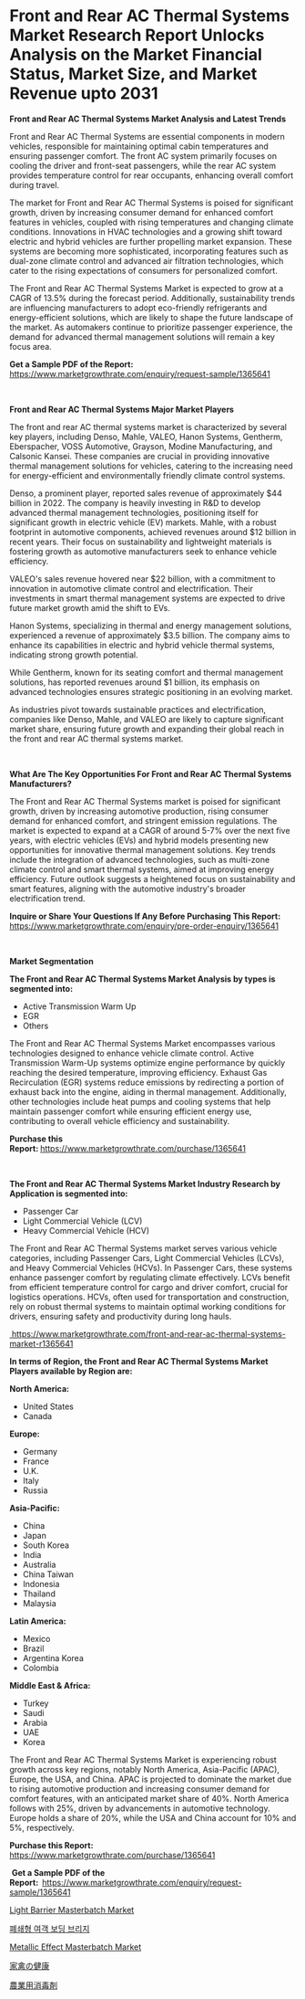 <p><h1>Front and Rear AC Thermal Systems Market Research Report Unlocks Analysis on the Market Financial Status, Market Size, and Market Revenue upto 2031</h1></p><p><strong>Front and Rear AC Thermal Systems Market Analysis and Latest Trends</strong></p>
<p><p>Front and Rear AC Thermal Systems are essential components in modern vehicles, responsible for maintaining optimal cabin temperatures and ensuring passenger comfort. The front AC system primarily focuses on cooling the driver and front-seat passengers, while the rear AC system provides temperature control for rear occupants, enhancing overall comfort during travel.</p><p>The market for Front and Rear AC Thermal Systems is poised for significant growth, driven by increasing consumer demand for enhanced comfort features in vehicles, coupled with rising temperatures and changing climate conditions. Innovations in HVAC technologies and a growing shift toward electric and hybrid vehicles are further propelling market expansion. These systems are becoming more sophisticated, incorporating features such as dual-zone climate control and advanced air filtration technologies, which cater to the rising expectations of consumers for personalized comfort.</p><p>The Front and Rear AC Thermal Systems Market is expected to grow at a CAGR of 13.5% during the forecast period. Additionally, sustainability trends are influencing manufacturers to adopt eco-friendly refrigerants and energy-efficient solutions, which are likely to shape the future landscape of the market. As automakers continue to prioritize passenger experience, the demand for advanced thermal management solutions will remain a key focus area.</p></p>
<p><strong>Get a Sample PDF of the Report:&nbsp;</strong> <a href="https://www.marketgrowthrate.com/enquiry/request-sample/1365641">https://www.marketgrowthrate.com/enquiry/request-sample/1365641</a></p>
<p>&nbsp;</p>
<p><strong>Front and Rear AC Thermal Systems Major Market Players</strong></p>
<p><p>The front and rear AC thermal systems market is characterized by several key players, including Denso, Mahle, VALEO, Hanon Systems, Gentherm, Eberspacher, VOSS Automotive, Grayson, Modine Manufacturing, and Calsonic Kansei. These companies are crucial in providing innovative thermal management solutions for vehicles, catering to the increasing need for energy-efficient and environmentally friendly climate control systems.</p><p>Denso, a prominent player, reported sales revenue of approximately $44 billion in 2022. The company is heavily investing in R&D to develop advanced thermal management technologies, positioning itself for significant growth in electric vehicle (EV) markets. Mahle, with a robust footprint in automotive components, achieved revenues around $12 billion in recent years. Their focus on sustainability and lightweight materials is fostering growth as automotive manufacturers seek to enhance vehicle efficiency.</p><p>VALEO's sales revenue hovered near $22 billion, with a commitment to innovation in automotive climate control and electrification. Their investments in smart thermal management systems are expected to drive future market growth amid the shift to EVs.</p><p>Hanon Systems, specializing in thermal and energy management solutions, experienced a revenue of approximately $3.5 billion. The company aims to enhance its capabilities in electric and hybrid vehicle thermal systems, indicating strong growth potential.</p><p>While Gentherm, known for its seating comfort and thermal management solutions, has reported revenues around $1 billion, its emphasis on advanced technologies ensures strategic positioning in an evolving market.</p><p>As industries pivot towards sustainable practices and electrification, companies like Denso, Mahle, and VALEO are likely to capture significant market share, ensuring future growth and expanding their global reach in the front and rear AC thermal systems market.</p></p>
<p>&nbsp;</p>
<p><strong>What Are The Key Opportunities For Front and Rear AC Thermal Systems Manufacturers?</strong></p>
<p><p>The Front and Rear AC Thermal Systems market is poised for significant growth, driven by increasing automotive production, rising consumer demand for enhanced comfort, and stringent emission regulations. The market is expected to expand at a CAGR of around 5-7% over the next five years, with electric vehicles (EVs) and hybrid models presenting new opportunities for innovative thermal management solutions. Key trends include the integration of advanced technologies, such as multi-zone climate control and smart thermal systems, aimed at improving energy efficiency. Future outlook suggests a heightened focus on sustainability and smart features, aligning with the automotive industry's broader electrification trend.</p></p>
<p><strong>Inquire or Share Your Questions If Any Before Purchasing This Report:</strong> <a href="https://www.marketgrowthrate.com/enquiry/pre-order-enquiry/1365641">https://www.marketgrowthrate.com/enquiry/pre-order-enquiry/1365641</a></p>
<p>&nbsp;</p>
<p><strong>Market Segmentation</strong></p>
<p><strong>The Front and Rear AC Thermal Systems Market Analysis by types is segmented into:</strong></p>
<p><ul><li>Active Transmission Warm Up</li><li>EGR</li><li>Others</li></ul></p>
<p><p>The Front and Rear AC Thermal Systems Market encompasses various technologies designed to enhance vehicle climate control. Active Transmission Warm-Up systems optimize engine performance by quickly reaching the desired temperature, improving efficiency. Exhaust Gas Recirculation (EGR) systems reduce emissions by redirecting a portion of exhaust back into the engine, aiding in thermal management. Additionally, other technologies include heat pumps and cooling systems that help maintain passenger comfort while ensuring efficient energy use, contributing to overall vehicle efficiency and sustainability.</p></p>
<p><strong>Purchase this Report:&nbsp;</strong><a href="https://www.marketgrowthrate.com/purchase/1365641">https://www.marketgrowthrate.com/purchase/1365641</a></p>
<p>&nbsp;</p>
<p><strong>The Front and Rear AC Thermal Systems Market Industry Research by Application is segmented into:</strong></p>
<p><ul><li>Passenger Car</li><li>Light Commercial Vehicle (LCV)</li><li>Heavy Commercial Vehicle (HCV)</li></ul></p>
<p><p>The Front and Rear AC Thermal Systems market serves various vehicle categories, including Passenger Cars, Light Commercial Vehicles (LCVs), and Heavy Commercial Vehicles (HCVs). In Passenger Cars, these systems enhance passenger comfort by regulating climate effectively. LCVs benefit from efficient temperature control for cargo and driver comfort, crucial for logistics operations. HCVs, often used for transportation and construction, rely on robust thermal systems to maintain optimal working conditions for drivers, ensuring safety and productivity during long hauls.</p></p>
<p><a href="https://www.marketgrowthrate.com/front-and-rear-ac-thermal-systems-market-r1365641">&nbsp;https://www.marketgrowthrate.com/front-and-rear-ac-thermal-systems-market-r1365641</a></p>
<p><strong>In terms of Region, the Front and Rear AC Thermal Systems Market Players available by Region are:</strong></p>
<p>
    <p> <strong> North America: </strong>
        <ul>
            <li>United States</li>
            <li>Canada</li>
        </ul>
        </p> 
    <p> <strong> Europe: </strong>
        <ul>
            <li>Germany</li>
            <li>France</li>
            <li>U.K.</li>
            <li>Italy</li>
            <li>Russia</li>
        </ul>
        </p> 
    <p> <strong> Asia-Pacific: </strong>
        <ul>
            <li>China</li>
            <li>Japan</li>
            <li>South Korea</li>
            <li>India</li>
            <li>Australia</li>
            <li>China Taiwan</li>
            <li>Indonesia</li>
            <li>Thailand</li>
            <li>Malaysia</li>
        </ul>
        </p> 
    <p> <strong> Latin America: </strong>
        <ul>
            <li>Mexico</li>
            <li>Brazil</li>
            <li>Argentina Korea</li>
            <li>Colombia</li>
        </ul>
        </p> 
    <p> <strong> Middle East & Africa: </strong>
        <ul>
            <li>Turkey</li>
            <li>Saudi</li>
            <li>Arabia</li>
            <li>UAE</li>
            <li>Korea</li>
        </ul>
    </p>
    </p>
<p><p>The Front and Rear AC Thermal Systems Market is experiencing robust growth across key regions, notably North America, Asia-Pacific (APAC), Europe, the USA, and China. APAC is projected to dominate the market due to rising automotive production and increasing consumer demand for comfort features, with an anticipated market share of 40%. North America follows with 25%, driven by advancements in automotive technology. Europe holds a share of 20%, while the USA and China account for 10% and 5%, respectively.</p></p>
<p><strong>Purchase this Report: </strong><a href="https://www.marketgrowthrate.com/purchase/1365641">https://www.marketgrowthrate.com/purchase/1365641</a></p>
<p>&nbsp;<strong>Get a Sample PDF of the Report:&nbsp;&nbsp;</strong><a href="https://www.marketgrowthrate.com/enquiry/request-sample/1365641">https://www.marketgrowthrate.com/enquiry/request-sample/1365641</a></p>
<p><strong></strong></p>
<p><p><a href="https://issuu.com/reportprime-2/docs/light-barrier-masterbatch-market-si_885ced221193ca">Light Barrier Masterbatch Market</a></p><p><a href="https://medium.com/@trevervon2023/%ED%8F%90%EC%87%84%ED%98%95-%ED%83%91%EC%8A%B9-%EA%B5%90%EB%9F%89-%EC%8B%9C%EC%9E%A5-%EA%B8%80%EB%A1%9C%EB%B2%8C-%EC%8B%9C%EC%9E%A5-%EB%8F%99%ED%96%A5-%EB%B0%8F-%EC%8B%9C%EC%9E%A5-%EC%A0%84%EB%A7%9D-2024-2031-bbc4876a3cba">폐쇄형 여객 보딩 브리지</a></p><p><a href="https://issuu.com/reportprime-2/docs/metallic-effect-masterbatch-market-_8e5a86c59ee463">Metallic Effect Masterbatch Market</a></p><p><a href="https://medium.com/@novastamm2023/%E5%9C%B0%E5%9F%9F%E3%81%AF%E9%B6%8F%E3%81%AE%E5%81%A5%E5%BA%B7%E5%B8%82%E5%A0%B4%E3%81%AB%E3%81%A9%E3%81%AE%E3%82%88%E3%81%86%E3%81%AB%E9%81%A9%E5%BF%9C%E3%81%97%E3%81%A6%E3%81%84%E3%81%BE%E3%81%99%E3%81%8B-%E9%B6%8F%E3%81%AE%E5%81%A5%E5%BA%B7%E5%B8%82%E5%A0%B4%E3%81%AE%E3%82%B0%E3%83%AD%E3%83%BC%E3%83%90%E3%83%AB%E5%B8%82%E5%A0%B4%E3%83%88%E3%83%AC%E3%83%B3%E3%83%89%E3%81%A8%E6%A6%82%E8%A6%81-2024%E5%B9%B4-2031%E5%B9%B4-9fa167c9cc04">家禽の健康</a></p><p><a href="https://medium.com/@novastamm2023/%E8%BE%B2%E6%A5%AD%E7%94%A8%E6%B6%88%E6%AF%92%E5%89%A4%E5%B8%82%E5%A0%B4%E8%AA%BF%E6%9F%BB%E5%A0%B1%E5%91%8A%E6%9B%B8-2031%E5%B9%B4%E3%81%BE%E3%81%A7%E3%81%AE%E8%BE%B2%E6%A5%AD%E7%94%A8%E6%B6%88%E6%AF%92%E5%89%A4%E5%B8%82%E5%A0%B4%E3%81%AE%E5%B8%82%E5%A0%B4%E8%A6%8F%E6%A8%A1%E3%81%A8%E5%8F%8E%E7%9B%8A%E5%88%86%E6%9E%90%E3%82%928-5-%E3%81%AEcagr%E3%81%A7%E6%8E%A2%E6%B1%82%E3%81%97%E3%81%9F139%E3%83%9A%E3%83%BC%E3%82%B8%E3%81%AE%E5%A0%B1%E5%91%8A%E6%9B%B8-dc6e825eab22?postPublishedType=repub">農業用消毒剤</a></p></p>